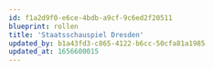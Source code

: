 ```yaml
---
id: f1a2d9f0-e6ce-4bdb-a9cf-9c6ed2f20511
blueprint: rollen
title: 'Staatsschauspiel Dresden'
updated_by: b1a43fd3-c865-4122-b6cc-50cfa81a1985
updated_at: 1656600015
---
```

